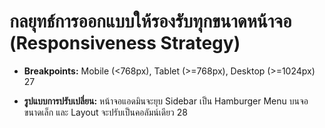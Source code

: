 # กลยุทธ์การออกแบบให้รองรับทุกขนาดหน้าจอ (Responsiveness Strategy)

* **Breakpoints:** Mobile (<768px), Tablet (>=768px), Desktop (>=1024px) 27

* **รูปแบบการปรับเปลี่ยน:** หน้าจอแอดมินจะยุบ Sidebar เป็น Hamburger Menu บนจอขนาดเล็ก และ Layout จะปรับเป็นคอลัมน์เดียว 28